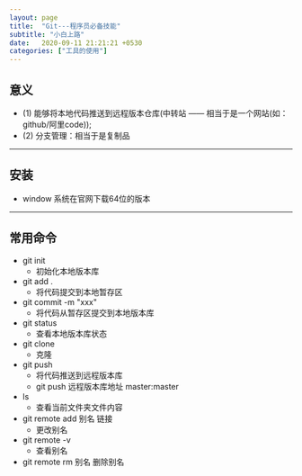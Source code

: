 ```yaml
---
layout: page
title:  "Git---程序员必备技能"
subtitle: "小白上路"
date:   2020-09-11 21:21:21 +0530
categories: ["工具的使用"]
---
```


## 意义
- (1) 能够将本地代码推送到远程版本仓库(中转站 —— 相当于是一个网站(如：github/阿里code));
- (2) 分支管理：相当于是复制品

---

## 安装
- window 系统在官网下载64位的版本

---

## 常用命令
- git init 
    - 初始化本地版本库
- git add .
    - 将代码提交到本地暂存区
- git commit -m "xxx"
    - 将代码从暂存区提交到本地版本库
- git status
    - 查看本地版本库状态
- git clone
    - 克隆
- git push
    - 将代码推送到远程版本库
    - git push 远程版本库地址 master:master
- ls
    - 查看当前文件夹文件内容
- git remote add 别名 链接
    - 更改别名
- git remote -v 
    - 查看别名
- git remote rm 别名
    删除别名

